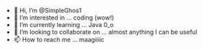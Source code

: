 - 👋 Hi, I’m @SimpleGhos1
- 👀 I’m interested in ... coding (wow!)
- 🌱 I’m currently learning ... Java 0_o
- 💞️ I’m looking to collaborate on ... almost anything I can be useful
- 📫 How to reach me ... maagiiiic
